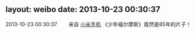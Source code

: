 layout: weibo
date: 2013-10-23 00:30:37
---
2013-10-23 00:30:37  &nbsp;&nbsp;&nbsp;&nbsp;&nbsp;&nbsp; 来自 <a href="http://app.weibo.com/t/feed/22zMnn" rel="nofollow">小米手机</a>
《少年福尔摩斯》竟然是85年的片子！ ​​​
